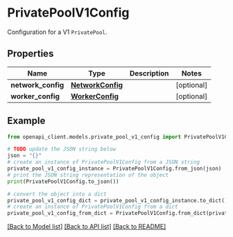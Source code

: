 # PrivatePoolV1Config

Configuration for a V1 `PrivatePool`.

## Properties

Name | Type | Description | Notes
------------ | ------------- | ------------- | -------------
**network_config** | [**NetworkConfig**](NetworkConfig.md) |  | [optional] 
**worker_config** | [**WorkerConfig**](WorkerConfig.md) |  | [optional] 

## Example

```python
from openapi_client.models.private_pool_v1_config import PrivatePoolV1Config

# TODO update the JSON string below
json = "{}"
# create an instance of PrivatePoolV1Config from a JSON string
private_pool_v1_config_instance = PrivatePoolV1Config.from_json(json)
# print the JSON string representation of the object
print(PrivatePoolV1Config.to_json())

# convert the object into a dict
private_pool_v1_config_dict = private_pool_v1_config_instance.to_dict()
# create an instance of PrivatePoolV1Config from a dict
private_pool_v1_config_from_dict = PrivatePoolV1Config.from_dict(private_pool_v1_config_dict)
```
[[Back to Model list]](../README.md#documentation-for-models) [[Back to API list]](../README.md#documentation-for-api-endpoints) [[Back to README]](../README.md)


